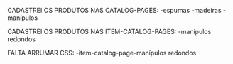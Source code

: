 CADASTREI OS PRODUTOS NAS CATALOG-PAGES:
-espumas
-madeiras
-manípulos

CADASTREI OS PRODUTOS NAS ITEM-CATALOG-PAGES:
-manípulos redondos

FALTA ARRUMAR CSS:
-item-catalog-page-manípulos redondos
